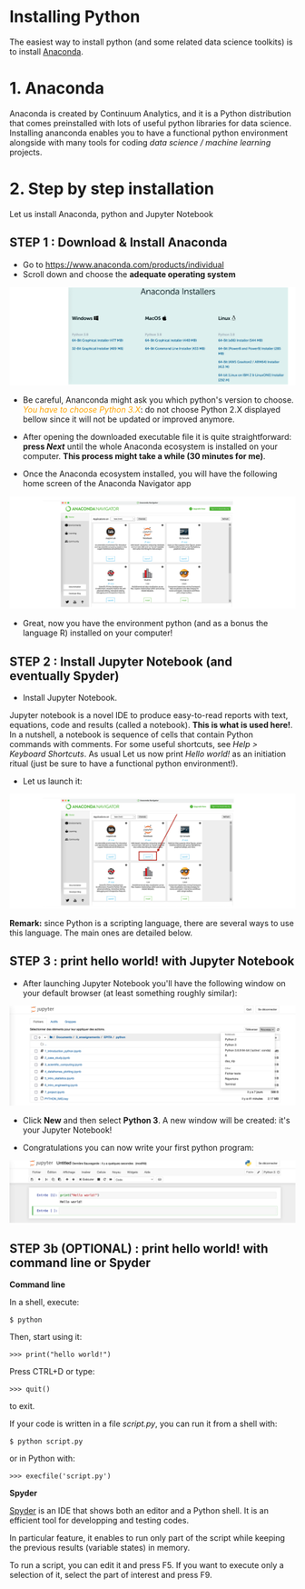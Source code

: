 # Installing Python <a name="par2"></a>

The easiest way to install python (and some related data science toolkits) is to install [Anaconda](https://www.anaconda.com/products/individual-d).

# 1. Anaconda <a name="subpar21"></a>

Anaconda is created by Continuum Analytics, and it is a Python distribution that comes preinstalled with lots of useful python libraries for data science. Installing ananconda enables you to have a functional python environment alongside with many tools for coding *data science / machine learning* projects.

# 2. Step by step installation <a name="subpar22"></a>

Let us install Anaconda, python and Jupyter Notebook

## STEP 1 : Download & Install Anaconda

- Go to https://www.anaconda.com/products/individual
- Scroll down and choose the **adequate operating system**

![image](images/anaconda_installers.png)

- Be careful, Ananconda might ask you which python's version to choose. <font color="orange">*You have to choose Python 3.X*</font>: do not choose Python 2.X displayed bellow since it will not be updated or improved anymore.

- After opening the downloaded executable file it is quite straightforward: **press *Next*** until the whole Anaconda ecosystem is installed on your computer. **This process might take a while (30 minutes for me)**.

- Once the Anaconda ecosystem installed, you will have the following home screen of the Anaconda Navigator app

![image-3.png](images/anaconda_navigators.png)

- Great, now you have the environment python (and as a bonus the language R) installed on your computer!

## STEP 2 : Install Jupyter Notebook (and eventually Spyder)

- Install Jupyter Notebook. 

Jupyter notebook is a novel IDE to produce easy-to-read reports with text, equations, code and results (called a notebook). **This is what is used here!**. In a nutshell, a notebook is sequence of cells that contain Python commands with comments. For some useful shortcuts, see *Help > Keyboard Shortcuts*. As usual Let us now print *Hello world!* as an initiation ritual (just be sure to have a functional python environment!).

- Let us launch it:

![image-5.png](images/anaconda_navigators_2.png)

**Remark:** since Python is a scripting language, there are several ways to use this language. The main ones are detailed below.

## STEP 3 : print hello world! with Jupyter Notebook

- After launching Jupyter Notebook you'll have the following window on your default browser (at least something roughly similar):

![image-6.png](images/example_jupyter.png)

- Click **New** and then select **Python 3**. A new window will be created: it's your Jupyter Notebook!

- Congratulations you can now write your first python program:

![image-7.png](images/example_jupyter_first_code.png)

## STEP 3b (OPTIONAL) : print hello world! with command line or Spyder

**Command line**

In a shell, execute:

    $ python
Then, start using it:

    >>> print("hello world!")
Press CTRL+D or type:

    >>> quit()    
to exit.

If your code is written in a file *script.py*, you can run it from a shell with:

    $ python script.py    
or in Python with:

    >>> execfile('script.py')
    
**Spyder**

[Spyder](http://pythonhosted.org/spyder/) is an IDE that shows both an editor and a Python shell.
It is an efficient tool for developping and testing codes.

In particular feature, it enables to run only part of the script while keeping the previous results (variable states) in memory.

To run a script, you can edit it and press F5.
If you want to execute only a selection of it, select the part of interest and press F9.
